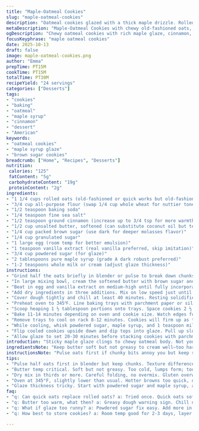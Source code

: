 ```yaml
---
title: "Maple-Oatmeal Cookies"
slug: "maple-oatmeal-cookies"
description: "Oatmeal cookies glazed with a thick maple drizzle. Rolled oats grounded with flour, baking soda, cinnamon, salt. Butter creamed with mix of sugars, eggs added for moisture. Dough rested to firm up. Scooped generous mounds spaced on parchment, baked until edges just tint gold, chewy centers intact. Icing made from powdered sugar, real maple syrup, splash of milk. Cookies dipped upside down into the thick maple glaze. Drip off excess. Set before stacking. A bit of tang, a chewy-crisp contrast. Classic with a new sticky finish."
metaDescription: "Maple-Oatmeal Cookies with chewy old-fashioned oats, a sticky maple glaze, cinnamon warmth, and brown sugar depth. Chill dough for texture and bake to golden edges."
ogDescription: "Chewy oatmeal cookies with rich maple glaze, cinnamon, and brown sugar. Chill dough to firm, bake till edges turn gold, dip tops for sticky finish."
focusKeyphrase: "maple oatmeal cookies"
date: 2025-10-13
draft: false
image: maple-oatmeal-cookies.png
author: "Emma"
prepTime: PT15M
cookTime: PT15M
totalTime: PT30M
recipeYield: "24 servings"
categories: ["Desserts"]
tags:
- "cookies"
- "baking"
- "oatmeal"
- "maple syrup"
- "cinnamon"
- "dessert"
- "American"
keywords:
- "oatmeal cookies"
- "maple syrup glaze"
- "brown sugar cookies"
breadcrumb: ["Home", "Recipes", "Desserts"]
nutrition: 
 calories: "125"
 fatContent: "5g"
 carbohydrateContent: "19g"
 proteinContent: "2g"
ingredients:
- "1 1/4 cups rolled oats (old-fashioned or quick works but old-fashioned yields better chew)"
- "3/4 cup all-purpose flour (swap 1/4 cup whole wheat for nuttier tone)"
- "1/2 teaspoon baking soda"
- "1/4 teaspoon fine sea salt"
- "1/2 teaspoon ground cinnamon (increase up to 3/4 tsp for more warmth)"
- "1/2 cup unsalted butter, softened (can substitute coconut oil but texture will change)"
- "1/4 cup packed brown sugar (use dark for deeper molasses flavor)"
- "1/4 cup granulated sugar"
- "1 large egg (room temp for better emulsion)"
- "1 teaspoon vanilla extract (real vanilla preferred, skip imitation)"
- "3/4 cup powdered sugar (for glaze)"
- "2 tablespoons pure maple syrup (grade A dark robust preferred)"
- "1-2 teaspoons whole milk or cream (adjust glaze thickness)"
instructions:
- "Grind half the oats briefly in blender or pulse to break down chunks slightly; combine with whole oats, flour, baking soda, salt, cinnamon in medium bowl. Dry mix is ready to combine."
- "In large mixing bowl, cream the softened butter with brown sugar and granulated sugar on medium speed until mixture lightens in color and is fluffy, about 2-3 minutes. Do not skimp—this traps air for better cookie lift."
- "Beat in egg and vanilla extract on medium-high until fully incorporated, about 1 minute. Scrape down sides to avoid streaks of unmixed egg."
- "Add dry ingredients in three additions. Mix on low speed just until no streaks of flour visible. Overmixing flattens cookies and makes them tough."
- "Cover dough tightly and chill at least 40 minutes. Resting solidifies fat, helps cookies hold shape, and deepens flavor. I sometimes chill overnight for better texture."
- "Preheat oven to 345℉. Line baking trays with parchment paper or silicone mats to prevent sticking and burn marks."
- "Scoop heaping 1 ½ tablespoon portions onto trays. Space cookies 2 ½ to 3 inches apart so edges don’t merge in oven. Dough will spread moderately."
- "Bake 11-14 minutes depending on oven and cookie size. Watch edges for gentle browning and centers that look set but are still soft—not wet. The telltale scent of baking oats and cinnamon will fill your kitchen."
- "Remove trays to cool on rack 8-12 minutes. Cookies will firm up as they rest but remain chewy inside. Trying to move them too soon risks breakage."
- "While cooling, whisk powdered sugar, maple syrup, and 1 teaspoon milk together in shallow bowl. Adjust milk to get thick but dip-able glaze. Should cling to cookies without sliding off."
- "Flip cooled cookies upside down and dip tops into glaze. Pull up slowly, let excess drip back into bowl. Set back on rack to dry. Glaze won’t fully coat; partial coverage is fine—imparts a sticky gloss and syrupy punch."
- "Allow glaze to set 20-30 minutes before stacking cookies with parchment layers to prevent sticking."
introduction: "Sticky maple glaze clings to chewy oatmeal body. Not your breakfast cookie—more brown sugar caramelly, with cinnamon warmth edging every bite. A crumb that’s chewy but with enough snap on the edges from old-fashioned oats. Tried quick oats once—nope, lose the chew. Chilling the dough is non-negotiable, shapes hold better, less spread across the baking sheet beast. Glaze thick enough to stick but not drown. Maple syrup real, no pancake syrup cheats. Dip with patience or glaze will run. Cool completely, no shortcuts or gooey mess. That smell? Sweet toasted oats and vanilla, cinnamon peppering the air. A cookie to nibble slowly, and unlike others, it doesn’t smash under glaze weight."
ingredientsNote: "Keep butter soft but not greasy to cream well—too hard = lumpy dough; too soft = greasy cookies. Brown sugar packs moisture and depth; don’t substitute all granulated or lose chew. Vanilla not optional. Oats matter—old-fashioned for chew, quick oats for subtle texture adjustments but softer bite. Flour swap—whole wheat adds nuttiness but handle dough gently. Maple syrup grade A dark; lighter maple syrup dilutes flavor. Powdered sugar for smooth glaze; cornstarch powder works when allergy strikes but adjusts consistency. Milk only to loosen glaze viscosity—you can swap with cream for richer finish or almond milk if dairy avoidant. Salt is small but essential to balance sweetness."
instructionsNote: "Pulse oats first if chunky bits annoy you but keep some whole oats for texture contrast—in my experience it’s the chew that wins. Cream butter and sugars longer for airiness, do not rush—off speed leaves dense cookies no matter how long baking lasts. Adding eggs last keeps cream fluffy and prevents scrambling. Mixing dry in thirds helps avoid lumps, folding instead of beating avoids gluten overdeveloping. Chilling dough firms fat and flavors, skip it and cookies flatten and blend flavors prematurely. Baking range depends on your oven spots; edges golden and center set but yielding is the gold standard. Cooling time ignored means breakage or gummy middle—be patient. Glaze texture is all—too thin = drips off and pools into mess; too thick = hard to coat. Dip upside down for a thin but sticky layer. Let glaze dry fully before stacking or sandwiching—no exceptions."
tips:
- "Pulse half oats first in blender but keep chunks. Texture difference big deal. Too fine kills chew. Whole oats add bite, makes cookie rugged but soft inside. Grinding helps flavor release too. More cinnamon? Increase gradually; spices overpower fast."
- "Butter temp critical. Soft but not greasy. Too cold, lumps form; too warm, greasy spread. Cream sugars and butter slow, medium speed. Air trapped here lifts cookies, don’t rush or skip. Beat eggs last to keep mix fluffy. Vanilla must be real, imitation dulls aroma."
- "Dry mix in thirds or more. Careful folding, no overmix. Gluten overworked = tough chew, dense cookie. Chilling dough essential, seals shape, slows spread. I’ve learned 40 minutes works well, any less? Cookie flattens out, too much cold stiffens dough so scoop hard."
- "Oven at 345°F, slightly lower than usual. Hotter browns too quick, dries chew. Watch edges for slight golden tint. Centers set but still soft, not wet or doughy. Baking time 11-14 min, shift if cookie size changes. Cool on wire rack 8-12 min. Move too soon, risk breaking."
- "Glaze thickness tricky. Start with powdered sugar and maple syrup, add 1-2 tsp milk to loosen. Too thin glaze runs, pools up. Dip tops upside down, pull slow to avoid clumpy residue. Set glaze fully before stacking or cookies stick. Swap cream or almond milk as needed for texture."
faq:
- "q: Can quick oats replace rolled oats? a: Tried once. Quick oats soften cookie too much, lose chew. Pulse old-fashioned oats better around texture. Quick oats okay if softer texture wanted. Not same vibe though."
- "q: Butter too warm, what then? a: Greasy dough warning sign. Chill dough longer or pop in fridge before baking. Or add small flour boost to firm dough. Could try coconut oil substitution but affects structure, softer cookie results."
- "q: What if glaze too runny? a: Powdered sugar fix easy. Add more in small doses while whisking. Or reduce milk amount. Let glaze rest couple min, may thicken after standing. If too thick, thin with tiny milk splash but watch drip."
- "q: How best to store cookies? a: Room temp good for 2-3 days, layer with parchment to avoid sticking. Fridge extends life but hardens texture slightly. Freeze baked or unbaked dough in airtight container. Thaw fully before glazing or reheating."

---
```

